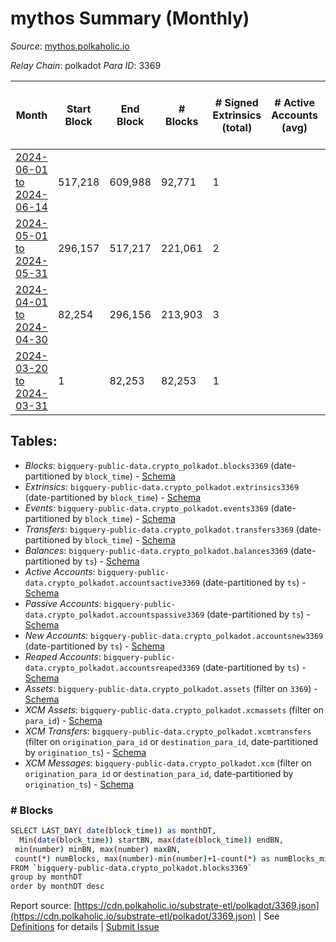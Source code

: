 # mythos Summary (Monthly)

_Source_: [mythos.polkaholic.io](https://mythos.polkaholic.io)

*Relay Chain*: polkadot
*Para ID*: 3369



| Month | Start Block | End Block | # Blocks | # Signed Extrinsics (total) | # Active Accounts (avg) | # Addresses with Balances (max) | Issues |
| ----- | ----------- | --------- | -------- | --------------------------- | ----------------------- | ------------------------------- | ------ |
| [2024-06-01 to 2024-06-14](/polkadot/3369-mythos/2024-06-30.md) | 517,218 | 609,988 | 92,771 | 1 |  | 3 | -   |   
| [2024-05-01 to 2024-05-31](/polkadot/3369-mythos/2024-05-31.md) | 296,157 | 517,217 | 221,061 | 2 |  | 3 | -   |   
| [2024-04-01 to 2024-04-30](/polkadot/3369-mythos/2024-04-30.md) | 82,254 | 296,156 | 213,903 | 3 |  | 2 | -   |   
| [2024-03-20 to 2024-03-31](/polkadot/3369-mythos/2024-03-31.md) | 1 | 82,253 | 82,253 | 1 |  | 2 | -   |   

## Tables:

* _Blocks_: `bigquery-public-data.crypto_polkadot.blocks3369` (date-partitioned by `block_time`) - [Schema](/schema/balances.json)
* _Extrinsics_: `bigquery-public-data.crypto_polkadot.extrinsics3369` (date-partitioned by `block_time`) - [Schema](/schema/extrinsics.json)
* _Events_: `bigquery-public-data.crypto_polkadot.events3369` (date-partitioned by `block_time`) - [Schema](/schema/events.json)
* _Transfers_: `bigquery-public-data.crypto_polkadot.transfers3369` (date-partitioned by `block_time`) - [Schema](/schema/transfers.json)
* _Balances_: `bigquery-public-data.crypto_polkadot.balances3369` (date-partitioned by `ts`) - [Schema](/schema/balances.json)
* _Active Accounts_: `bigquery-public-data.crypto_polkadot.accountsactive3369` (date-partitioned by `ts`) - [Schema](/schema/accountsactive.json)
* _Passive Accounts_: `bigquery-public-data.crypto_polkadot.accountspassive3369` (date-partitioned by `ts`) - [Schema](/schema/accountspassive.json)
* _New Accounts_: `bigquery-public-data.crypto_polkadot.accountsnew3369` (date-partitioned by `ts`) - [Schema](/schema/accountsnew.json)
* _Reaped Accounts_: `bigquery-public-data.crypto_polkadot.accountsreaped3369` (date-partitioned by `ts`) - [Schema](/schema/accountsreaped.json)
* _Assets_: `bigquery-public-data.crypto_polkadot.assets` (filter on `3369`) - [Schema](/schema/assets.json)
* _XCM Assets_: `bigquery-public-data.crypto_polkadot.xcmassets` (filter on `para_id`) - [Schema](/schema/xcmassets.json)
* _XCM Transfers_: `bigquery-public-data.crypto_polkadot.xcmtransfers` (filter on `origination_para_id` or `destination_para_id`, date-partitioned by `origination_ts`) - [Schema](/schema/xcmtransfers.json)
* _XCM Messages_: `bigquery-public-data.crypto_polkadot.xcm` (filter on `origination_para_id` or `destination_para_id`, date-partitioned by `origination_ts`) - [Schema](/schema/xcm.json)

### # Blocks
```bash
SELECT LAST_DAY( date(block_time)) as monthDT,
  Min(date(block_time)) startBN, max(date(block_time)) endBN, 
 min(number) minBN, max(number) maxBN, 
 count(*) numBlocks, max(number)-min(number)+1-count(*) as numBlocks_missing 
FROM `bigquery-public-data.crypto_polkadot.blocks3369` 
group by monthDT 
order by monthDT desc
```


Report source: [https://cdn.polkaholic.io/substrate-etl/polkadot/3369.json](https://cdn.polkaholic.io/substrate-etl/polkadot/3369.json) | See [Definitions](/DEFINITIONS.md) for details | [Submit Issue](https://github.com/colorfulnotion/substrate-etl/issues)
